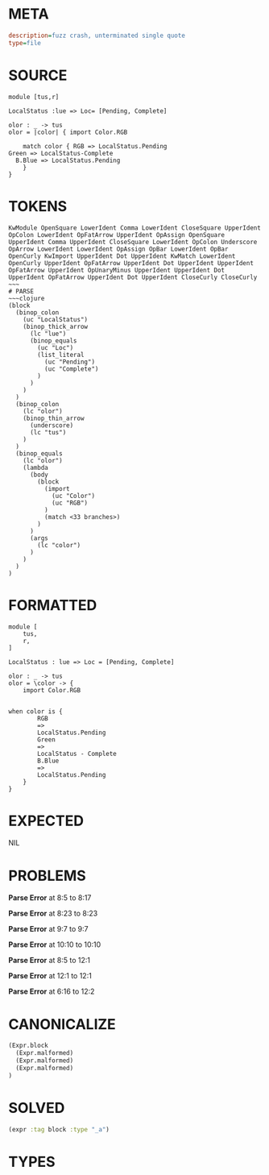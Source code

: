# META
~~~ini
description=fuzz crash, unterminated single quote
type=file
~~~
# SOURCE
~~~roc
module [tus,r]

LocalStatus :lue => Loc= [Pending, Complete]

olor : _ -> tus
olor = |color| { import Color.RGB

    match color { RGB => LocalStatus.Pending
Green => LocalStatus-Complete
  B.Blue => LocalStatus.Pending
    }
}
~~~
# TOKENS
~~~text
KwModule OpenSquare LowerIdent Comma LowerIdent CloseSquare UpperIdent OpColon LowerIdent OpFatArrow UpperIdent OpAssign OpenSquare UpperIdent Comma UpperIdent CloseSquare LowerIdent OpColon Underscore OpArrow LowerIdent LowerIdent OpAssign OpBar LowerIdent OpBar OpenCurly KwImport UpperIdent Dot UpperIdent KwMatch LowerIdent OpenCurly UpperIdent OpFatArrow UpperIdent Dot UpperIdent UpperIdent OpFatArrow UpperIdent OpUnaryMinus UpperIdent UpperIdent Dot UpperIdent OpFatArrow UpperIdent Dot UpperIdent CloseCurly CloseCurly ~~~
# PARSE
~~~clojure
(block
  (binop_colon
    (uc "LocalStatus")
    (binop_thick_arrow
      (lc "lue")
      (binop_equals
        (uc "Loc")
        (list_literal
          (uc "Pending")
          (uc "Complete")
        )
      )
    )
  )
  (binop_colon
    (lc "olor")
    (binop_thin_arrow
      (underscore)
      (lc "tus")
    )
  )
  (binop_equals
    (lc "olor")
    (lambda
      (body
        (block
          (import
            (uc "Color")
            (uc "RGB")
          )
          (match <33 branches>)
        )
      )
      (args
        (lc "color")
      )
    )
  )
)
~~~
# FORMATTED
~~~roc
module [
	tus,
	r,
]

LocalStatus : lue => Loc = [Pending, Complete]

olor : _ -> tus
olor = \color -> {
	import Color.RGB
	

when color is {
		RGB
		=>
		LocalStatus.Pending
		Green
		=>
		LocalStatus - Complete
		B.Blue
		=>
		LocalStatus.Pending
	}
}
~~~
# EXPECTED
NIL
# PROBLEMS
**Parse Error**
at 8:5 to 8:17

**Parse Error**
at 8:23 to 8:23

**Parse Error**
at 9:7 to 9:7

**Parse Error**
at 10:10 to 10:10

**Parse Error**
at 8:5 to 12:1

**Parse Error**
at 12:1 to 12:1

**Parse Error**
at 6:16 to 12:2

# CANONICALIZE
~~~clojure
(Expr.block
  (Expr.malformed)
  (Expr.malformed)
  (Expr.malformed)
)
~~~
# SOLVED
~~~clojure
(expr :tag block :type "_a")
~~~
# TYPES
~~~roc
~~~
